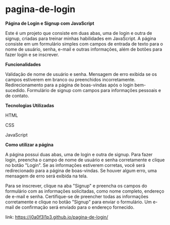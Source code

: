 # pagina-de-login

**Página de Login e Signup com JavaScript**


Este é um projeto que consiste em duas abas, uma de login e outra de signup, criadas para treinar minhas habilidades em JavaScript. A página consiste em um formulário simples com campos de entrada de texto para o nome de usuário, senha, e-mail e outras informações, além de botões para fazer login e se inscrever.

**Funcionalidades**


Validação de nome de usuário e senha.
Mensagem de erro exibida se os campos estiverem em branco ou preenchidos incorretamente.
Redirecionamento para a página de boas-vindas após o login bem-sucedido.
Formulário de signup com campos para informações pessoais e de contato.

**Tecnologias Utilizadas**


HTML

CSS

JavaScript

**Como utilizar a página**


A página possui duas abas, uma de login e outra de signup. Para fazer login, preencha o campo de nome de usuário e senha corretamente e clique no botão "Login". Se as informações estiverem corretas, você será redirecionado para a página de boas-vindas. Se houver algum erro, uma mensagem de erro será exibida na tela.


Para se inscrever, clique na aba "Signup" e preencha os campos do formulário com as informações solicitadas, como nome completo, endereço de e-mail e senha. Certifique-se de preencher todas as informações corretamente e clique no botão "Signup" para enviar o formulário. Um e-mail de confirmação será enviado para o endereço fornecido.


link: https://j0a0f3l1p3.github.io/pagina-de-login/
